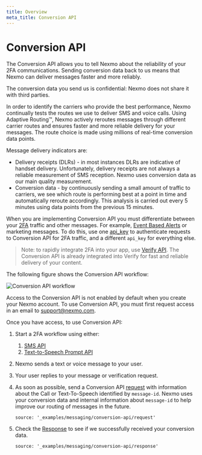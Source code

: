 ```yaml
---
title: Overview
meta_title: Conversion API
---
```


# Conversion API

The Conversion API allows you to tell Nexmo about the reliability of your 2FA communications. Sending conversion data back to us means that Nexmo can deliver messages faster and more reliably.

The conversion data you send us is confidential: Nexmo does not share it with third parties.

In order to identify the carriers who provide the best performance, Nexmo continually tests the routes we use to deliver SMS and voice calls. Using Adaptive Routing™, Nexmo actively reroutes messages through different carrier routes and ensures faster and more reliable delivery for your messages. The route choice is made using millions of real-time conversion data points.

Message delivery indicators are:

* Delivery receipts (DLRs) - in most instances DLRs are indicative of handset delivery. Unfortunately, delivery receipts are not always a reliable measurement of SMS reception. Nexmo uses conversion data as our main quality measurement.
* Conversion data - by continuously sending a small amount of traffic to carriers, we see which route is performing best at a point in time and automatically reroute accordingly. This analysis is carried out every 5 minutes using data points from the previous 15 minutes.

When you are implementing Conversion API you must differentiate between your [2FA](/messaging/us-short-codes/guides/2fa) traffic and other messages. For example, [Event Based Alerts](/messaging/us-short-codes/guides/alerts) or marketing messages. To do this, use one [api_key](/api/conversion) to authenticate requests to Conversion API for 2FA traffic, and a different `api_key` for everything else.

> Note: to rapidly integrate 2FA into your app, use [Verify API](/verify/overview). The Conversion API is already integrated into Verify for fast and reliable delivery of your content.

The following figure shows the Conversion API workflow:

![Conversion API workflow](/assets/images/workflow_conversion_api.svg)

Access to the Conversion API is not enabled by default when you create your Nexmo account. To use Conversion API, you must first request access in an email to [support@nexmo.com](mailto:support@nexmo.com).

Once you have access, to use Conversion API:

1. Start a 2FA workflow using either:

    1. [SMS API](/messaging/sms/overview)
    2. [Text-to-Speech Prompt API](https://docs.nexmo.com/voice/voice-deprecated/text-to-speech-prompt)

2. Nexmo sends a text or voice message to your user.

3. Your user replies to your message or verification request.

4. As soon as possible, send a Conversion API [request](/api/conversion#request) with information about the Call or Text-To-Speech identified by `message-id`. Nexmo uses your conversion data and internal information about `message-id` to help improve our routing of messages in the future.

    ```tabbed_examples
    source: '_examples/messaging/conversion-api/request'
    ```

5. Check the [Response](/api/conversion#response) to see if we successfully received your conversion data.

    ```tabbed_examples
    source: '_examples/messaging/conversion-api/response'
    ```
